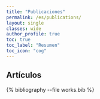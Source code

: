 ```yaml
---
title: "Publicaciones"
permalink: /es/publications/
layout: single
classes: wide
author_profile: true
toc: true
toc_label: "Resumen"
toc_icon: "cog"
---
```



## Artículos

{% bibliography --file works.bib  %}
